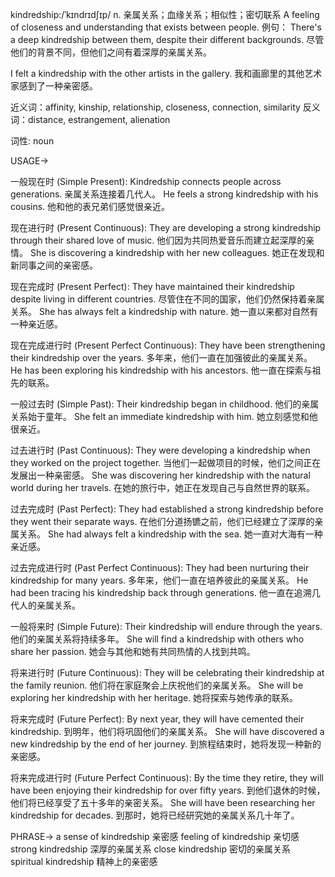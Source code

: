 kindredship:/ˈkɪndrɪdʃɪp/
n.
亲属关系；血缘关系；相似性；密切联系
A feeling of closeness and understanding that exists between people.
例句：
There's a deep kindredship between them, despite their different backgrounds. 尽管他们的背景不同，但他们之间有着深厚的亲属关系。

I felt a kindredship with the other artists in the gallery. 我和画廊里的其他艺术家感到了一种亲密感。

近义词：affinity, kinship, relationship, closeness, connection, similarity
反义词：distance, estrangement, alienation

词性: noun


USAGE->

一般现在时 (Simple Present):
Kindredship connects people across generations.  亲属关系连接着几代人。
He feels a strong kindredship with his cousins. 他和他的表兄弟们感觉很亲近。

现在进行时 (Present Continuous):
They are developing a strong kindredship through their shared love of music.  他们因为共同热爱音乐而建立起深厚的亲情。
She is discovering a kindredship with her new colleagues. 她正在发现和新同事之间的亲密感。


现在完成时 (Present Perfect):
They have maintained their kindredship despite living in different countries. 尽管住在不同的国家，他们仍然保持着亲属关系。
She has always felt a kindredship with nature. 她一直以来都对自然有一种亲近感。


现在完成进行时 (Present Perfect Continuous):
They have been strengthening their kindredship over the years. 多年来，他们一直在加强彼此的亲属关系。
He has been exploring his kindredship with his ancestors. 他一直在探索与祖先的联系。


一般过去时 (Simple Past):
Their kindredship began in childhood. 他们的亲属关系始于童年。
She felt an immediate kindredship with him. 她立刻感觉和他很亲近。

过去进行时 (Past Continuous):
They were developing a kindredship when they worked on the project together.  当他们一起做项目的时候，他们之间正在发展出一种亲密感。
She was discovering her kindredship with the natural world during her travels.  在她的旅行中，她正在发现自己与自然世界的联系。

过去完成时 (Past Perfect):
They had established a strong kindredship before they went their separate ways. 在他们分道扬镳之前，他们已经建立了深厚的亲属关系。
She had always felt a kindredship with the sea. 她一直对大海有一种亲近感。

过去完成进行时 (Past Perfect Continuous):
They had been nurturing their kindredship for many years. 多年来，他们一直在培养彼此的亲属关系。
He had been tracing his kindredship back through generations. 他一直在追溯几代人的亲属关系。

一般将来时 (Simple Future):
Their kindredship will endure through the years. 他们的亲属关系将持续多年。
She will find a kindredship with others who share her passion. 她会与其他和她有共同热情的人找到共鸣。


将来进行时 (Future Continuous):
They will be celebrating their kindredship at the family reunion. 他们将在家庭聚会上庆祝他们的亲属关系。
She will be exploring her kindredship with her heritage. 她将探索与她传承的联系。


将来完成时 (Future Perfect):
By next year, they will have cemented their kindredship. 到明年，他们将巩固他们的亲属关系。
She will have discovered a new kindredship by the end of her journey. 到旅程结束时，她将发现一种新的亲密感。

将来完成进行时 (Future Perfect Continuous):
By the time they retire, they will have been enjoying their kindredship for over fifty years. 到他们退休的时候，他们将已经享受了五十多年的亲密关系。
She will have been researching her kindredship for decades. 到那时，她将已经研究她的亲属关系几十年了。


PHRASE->
a sense of kindredship 亲密感
feeling of kindredship 亲切感
strong kindredship 深厚的亲属关系
close kindredship 密切的亲属关系
spiritual kindredship 精神上的亲密感
